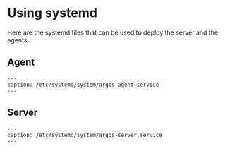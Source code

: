 # Using systemd

Here are the systemd files that can be used to deploy the server and the agents.

## Agent

```{literalinclude} ../../conf/systemd-agent.service
---
caption: /etc/systemd/system/argos-agent.service
---
```

## Server

```{literalinclude} ../../conf/systemd-server.service
---
caption: /etc/systemd/system/argos-server.service
---
```
